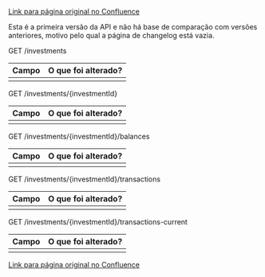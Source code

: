 [Link para página original no Confluence](https://openfinancebrasil.atlassian.net/wiki/spaces/OF/pages/75006563)

Esta é a primeira versão da API e não há base de comparação com versões anteriores, motivo pelo qual a página de changelog está vazia.

 GET /investments

| **Campo** | **O que foi alterado?** |
| --- | --- |
|  |  |

 GET /investments/{investmentId}

| **Campo** | **O que foi alterado?** |
| --- | --- |
|  |  |

 GET /investments/{investmentId}/balances

| **Campo** | **O que foi alterado?** |
| --- | --- |
|  |  |

 GET /investments/{investmentId}/transactions

| **Campo** | **O que foi alterado?** |
| --- | --- |
|  |  |

 GET /investments/{investmentId}/transactions-current

| **Campo** | **O que foi alterado?** |
| --- | --- |
|  |  |

[Link para página original no Confluence](https://openfinancebrasil.atlassian.net/wiki/spaces/OF/pages/75006563)